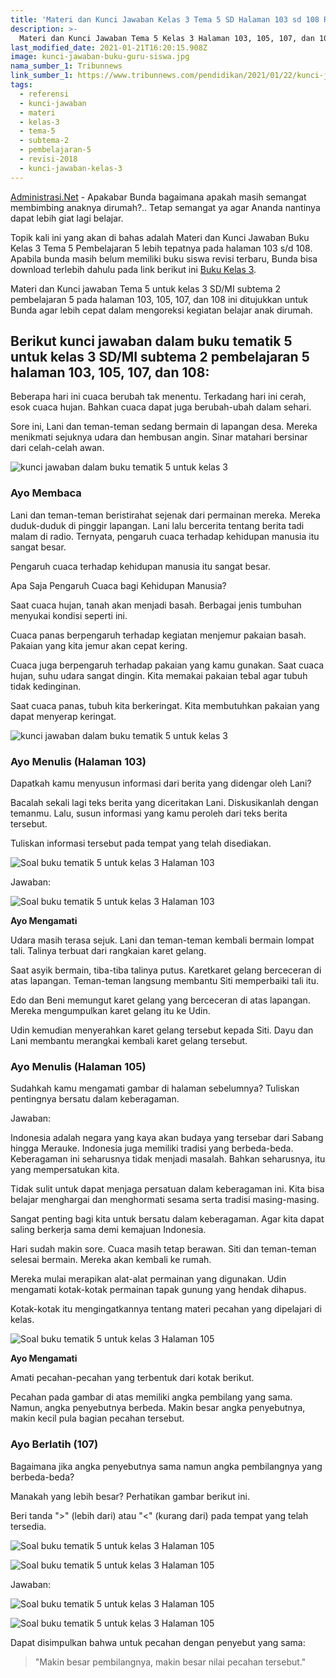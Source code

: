```yaml
---
title: 'Materi dan Kunci Jawaban Kelas 3 Tema 5 SD Halaman 103 sd 108 Revisi 2018'
description: >-
  Materi dan Kunci Jawaban Tema 5 Kelas 3 Halaman 103, 105, 107, dan 108 Buku Siswa SD Kelas 3 Buku Kurikulum 2013 Revisi 2018.
last_modified_date: 2021-01-21T16:20:15.908Z
image: kunci-jawaban-buku-guru-siswa.jpg
nama_sumber_1: Tribunnews
link_sumber_1: https://www.tribunnews.com/pendidikan/2021/01/22/kunci-jawaban-tema-5-kelas-3-sd-subtema-2-pembelajaran-5-halaman-103-105-107-108?page=all
tags:
  - referensi
  - kunci-jawaban
  - materi
  - kelas-3
  - tema-5
  - subtema-2
  - pembelajaran-5
  - revisi-2018
  - kunci-jawaban-kelas-3
---
```



[Administrasi.Net](https://administrasi.net "Administrasi.Net") - Apakabar Bunda bagaimana apakah masih semangat membimbing anaknya dirumah?.. Tetap semangat ya agar Ananda nantinya dapat lebih giat lagi belajar.

Topik kali ini yang akan di bahas adalah Materi dan Kunci Jawaban Buku Kelas 3 Tema 5 Pembelajaran 5 lebih tepatnya pada halaman 103 s/d 108. Apabila bunda masih belum memiliki buku siswa revisi terbaru, Bunda bisa download terlebih dahulu pada link berikut ini [Buku Kelas 3](https://administrasi.net/bse/buku-tematik-sd-mi-kelas-3-kurikulum-2013 "Buku Tematik Kelas 3 SD").

Materi dan Kunci jawaban Tema 5 untuk kelas 3 SD/MI subtema 2 pembelajaran 5 pada halaman 103, 105, 107, dan 108 ini ditujukkan untuk Bunda agar lebih cepat dalam mengoreksi kegiatan belajar anak dirumah.

## Berikut kunci jawaban dalam buku tematik 5 untuk kelas 3 SD/MI subtema 2 pembelajaran 5 halaman 103, 105, 107, dan 108:

Beberapa hari ini cuaca berubah tak menentu. Terkadang hari ini cerah, esok cuaca hujan. Bahkan cuaca dapat juga berubah-ubah dalam sehari.

Sore ini, Lani dan teman-teman sedang bermain di lapangan desa. Mereka menikmati sejuknya udara dan hembusan angin. Sinar matahari bersinar dari celah-celah awan.

![kunci jawaban dalam buku tematik 5 untuk kelas 3](/img/kunci-jawaban-kelas-3-tema-3-2018.jpg "kunci jawaban dalam buku tematik 5 untuk kelas 3")
 
### Ayo Membaca

Lani dan teman-teman beristirahat sejenak dari permainan mereka. Mereka duduk-duduk di pinggir lapangan. Lani lalu bercerita tentang berita tadi malam di radio. Ternyata, pengaruh cuaca terhadap kehidupan manusia itu sangat besar.

Pengaruh cuaca terhadap kehidupan manusia itu sangat besar.

Apa Saja Pengaruh Cuaca bagi Kehidupan Manusia?

Saat cuaca hujan, tanah akan menjadi basah. Berbagai jenis tumbuhan menyukai kondisi seperti ini.

Cuaca panas berpengaruh terhadap kegiatan menjemur pakaian basah. Pakaian yang kita jemur akan cepat kering.

Cuaca juga berpengaruh terhadap pakaian yang kamu gunakan. Saat cuaca hujan, suhu udara sangat dingin. Kita memakai pakaian tebal agar tubuh tidak kedinginan.

Saat cuaca panas, tubuh kita berkeringat. Kita membutuhkan pakaian yang dapat menyerap keringat.

![kunci jawaban dalam buku tematik 5 untuk kelas 3](/img/percakapan.jpg "kunci jawaban dalam buku tematik 5 untuk kelas 3")
 
### Ayo Menulis (Halaman 103)

Dapatkah kamu menyusun informasi dari berita yang didengar oleh Lani?

Bacalah sekali lagi teks berita yang diceritakan Lani. Diskusikanlah dengan temanmu. Lalu, susun informasi yang kamu peroleh dari teks berita tersebut.

Tuliskan informasi tersebut pada tempat yang telah disediakan.

![Soal buku tematik 5 untuk kelas 3 Halaman 103](/img/percakapan-2.jpg "Soal buku tematik 5 untuk kelas 3 Halaman 103")

Jawaban:

![Soal buku tematik 5 untuk kelas 3 Halaman 103](/img/percakapan-2-jawaban.jpg "Soal buku tematik 5 untuk kelas 3 Halaman 103")

**Ayo Mengamati**

Udara masih terasa sejuk. Lani dan teman-teman kembali bermain lompat tali. Talinya terbuat dari rangkaian karet gelang.

Saat asyik bermain, tiba-tiba talinya putus. Karetkaret gelang berceceran di atas lapangan. Teman-teman langsung membantu Siti memperbaiki tali itu.

Edo dan Beni memungut karet gelang yang berceceran di atas lapangan. Mereka mengumpulkan karet gelang itu ke Udin.

Udin kemudian menyerahkan karet gelang tersebut kepada Siti. Dayu dan Lani membantu merangkai kembali karet gelang tersebut.

### Ayo Menulis (Halaman 105)

Sudahkah kamu mengamati gambar di halaman sebelumnya? Tuliskan pentingnya bersatu dalam keberagaman.

Jawaban:

Indonesia adalah negara yang kaya akan budaya yang tersebar dari Sabang hingga Merauke. Indonesia juga memiliki tradisi yang berbeda-beda. Keberagaman ini seharusnya tidak menjadi masalah. Bahkan seharusnya, itu yang mempersatukan kita.

Tidak sulit untuk dapat menjaga persatuan dalam keberagaman ini. Kita bisa belajar menghargai dan menghormati sesama serta tradisi masing-masing.

Sangat penting bagi kita untuk bersatu dalam keberagaman. Agar kita dapat saling berkerja sama demi kemajuan Indonesia.

Hari sudah makin sore. Cuaca masih tetap berawan. Siti dan teman-teman selesai bermain. Mereka akan kembali ke rumah.

Mereka mulai merapikan alat-alat permainan yang digunakan. Udin mengamati kotak-kotak permainan tapak gunung yang hendak dihapus.

Kotak-kotak itu mengingatkannya tentang materi pecahan yang dipelajari di kelas.

![Soal buku tematik 5 untuk kelas 3 Halaman 105](/img/dikelas.jpg "Soal buku tematik 5 untuk kelas 3 Halaman 105")
 
**Ayo Mengamati**

Amati pecahan-pecahan yang terbentuk dari kotak berikut.

Pecahan pada gambar di atas memiliki angka pembilang yang sama. Namun, angka penyebutnya berbeda. Makin besar angka penyebutnya, makin kecil pula bagian pecahan tersebut.

### Ayo Berlatih (107)

Bagaimana jika angka penyebutnya sama namun angka pembilangnya yang berbeda-beda?

Manakah yang lebih besar? Perhatikan gambar berikut ini.

Beri tanda ">" (lebih dari) atau "<" (kurang dari) pada tempat yang telah tersedia.

![Soal buku tematik 5 untuk kelas 3 Halaman 105](/img/soal-perbandingan-pecahan.jpg "Soal buku tematik 5 untuk kelas 3 Halaman 105")

![Soal buku tematik 5 untuk kelas 3 Halaman 105](/img/soal-perbandingan-pecahan-2.jpg "Soal buku tematik 5 untuk kelas 3 Halaman 105")

Jawaban:

![Soal buku tematik 5 untuk kelas 3 Halaman 105](/img/jawaban-perbandingan-pecahan.jpg "Soal buku tematik 5 untuk kelas 3 Halaman 105")

![Soal buku tematik 5 untuk kelas 3 Halaman 105](/img/jawaban-perbandingan-pecahan-2.jpg "Soal buku tematik 5 untuk kelas 3 Halaman 105")

Dapat disimpulkan bahwa untuk pecahan dengan penyebut yang sama:

> "Makin besar pembilangnya, makin besar nilai pecahan tersebut."
